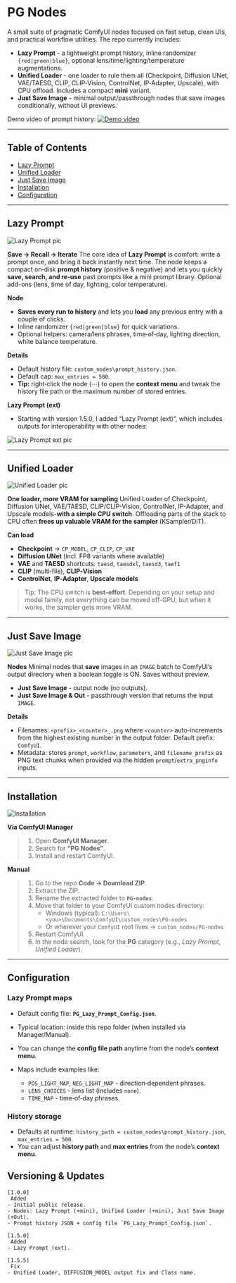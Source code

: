 # PG Nodes

A small suite of pragmatic ComfyUI nodes focused on fast setup, clean UIs, and practical workflow utilities. The repo currently includes:

* **Lazy Prompt** - a lightweight prompt history, inline randomizer `{red|green|blue}`, optional lens/time/lighting/temperature augmentations.
* **Unified Loader** - one loader to rule them all (Checkpoint, Diffusion UNet, VAE/TAESD, CLIP, CLIP‑Vision, ControlNet, IP‑Adapter, Upscale), with CPU offload. Includes a compact **mini** variant.
* **Just Save Image** - minimal output/passthrough nodes that save images conditionally, without UI previews.

Demo video of prompt history:
<a href="https://youtu.be/6tFyui_DCDs?si=nSgm8S6JPIJ4ZqNn" target="_blank">
 <img src="./examples/PG_nodes.png" alt="Demo video" />
</a>

---

## Table of Contents

* [Lazy Prompt](#lazy-prompt)
* [Unified Loader](#unified-loader)
* [Just Save Image](#just-save-image)
* [Installation](#installation)
* [Configuration](#configuration)

---

## Lazy Prompt

![Lazy Prompt pic](./examples/Lazy_Prompt.png)

**Save → Recall → Iterate**
The core idea of **Lazy Prompt** is comfort: write a prompt once, and bring it back instantly next time. The node keeps a compact on‑disk **prompt history** (positive & negative) and lets you quickly **save, search, and re‑use** past prompts like a mini prompt library. Optional add-ons (lens, time of day, lighting, color temperature).

**Node**

* **Saves every run to history** and lets you **load** any previous entry with a couple of clicks.
* Inline randomizer `{red|green|blue}` for quick variations.
* Optional helpers: camera/lens phrases, time‑of‑day, lighting direction, white balance temperature.

**Details**

* Default history file: `custom_nodes\prompt_history.json`.
* Default cap: `max_entries = 500`.
* **Tip:** right‑click the node (⋯) to open the **context menu** and tweak the history file path or the maximum number of stored entries.

**Lazy Prompt (ext)**

* Starting with version 1.5.0, I added “Lazy Prompt (ext)”, which includes outputs for interoperability with other nodes:

![Lazy Prompt ext pic](./examples/Lazy_Prompt_ext.png)

---

## Unified Loader

![Unified Loader pic](./examples/Unified_Loader.png)

**One loader, more VRAM for sampling**
Unified Loader of Checkpoint, Diffusion UNet, VAE/TAESD, CLIP/CLIP-Vision, ControlNet, IP-Adapter, and Upscale models-**with a simple CPU switch**. Offloading parts of the stack to CPU often **frees up valuable VRAM for the sampler** (KSampler/DiT).

**Can load**

* **Checkpoint** → `CP_MODEL`, `CP_CLIP`, `CP_VAE`
* **Diffusion UNet** (incl. FP8 variants where available)
* **VAE** and **TAESD** shortcuts: `taesd`, `taesdxl`, `taesd3`, `taef1`
* **CLIP** (multi‑file), **CLIP‑Vision**
* **ControlNet**, **IP‑Adapter**, **Upscale models**

> Tip: The CPU switch is **best‑effort**. Depending on your setup and model family, not everything can be moved off-GPU, but when it works, the sampler gets more VRAM.

---

## Just Save Image

![Just Save Image pic](./examples/just_save_Image.png)

**Nodes**
Minimal nodes that **save** images in an `IMAGE` batch to ComfyUI’s output directory when a boolean toggle is ON. Saves without preview.

* **Just Save Image** - output node (no outputs).
* **Just Save Image & Out** - passthrough version that returns the input `IMAGE`.

**Details**

* Filenames: `<prefix>_<counter>_.png` where `<counter>` auto-increments from the highest existing number in the output folder. Default prefix: `ComfyUI`.
* Metadata: stores `prompt`, `workflow`, `parameters`, and `filename_prefix` as PNG text chunks when provided via the hidden `prompt`/`extra_pnginfo` inputs.

---

## Installation

![Installation](./examples/PG_nodes_menu.png)

**Via ComfyUI Manager**

> 1. Open **ComfyUI Manager**.
> 2. Search for **“PG Nodes”**.
> 3. Install and restart ComfyUI.

**Manual**

> 1. Go to the repo **Code → Download ZIP**.
> 2. Extract the ZIP.
> 3. Rename the extracted folder to **`PG-nodes`**.
> 4. Move that folder to your ComfyUI custom nodes directory:
>    * Windows (typical): `C:\Users\<you>\Documents\ComfyUI\custom_nodes\PG-nodes`
>    * Or wherever your `ComfyUI` root lives → `custom_nodes/PG-nodes`
> 5. Restart ComfyUI.
> 6. In the node search, look for the **PG** category (e.g., *Lazy Prompt*, *Unified Loader*).

---

## Configuration

### Lazy Prompt maps

* Default config file: **`PG_Lazy_Prompt_Config.json`**.
* Typical location: inside this repo folder (when installed via Manager/Manual).
* You can change the **config file path** anytime from the node’s **context menu**.
* Maps include examples like:

  * `POS_LIGHT_MAP`, `NEG_LIGHT_MAP` - direction‑dependent phrases.
  * `LENS_CHOICES` - lens list (includes `none`).
  * `TIME_MAP` - time‑of‑day phrases.

### History storage

* Defaults at runtime: `history_path = custom_nodes\prompt_history.json`, `max_entries = 500`.
* You can adjust **history path** and **max entries** from the node’s **context menu**.



## Versioning & Updates

```
[1.0.0]
 Added
- Initial public release.
- Nodes: Lazy Prompt (+mini), Unified Loader (+mini), Just Save Image (+Out).
- Prompt history JSON + config file `PG_Lazy_Prompt_Config.json`.

[1.5.0]
 Added
- Lazy Prompt (ext).

[1.5.5]
 Fix
- Unified Loader, DIFFUSION_MODEL output fix and Class name.
```
